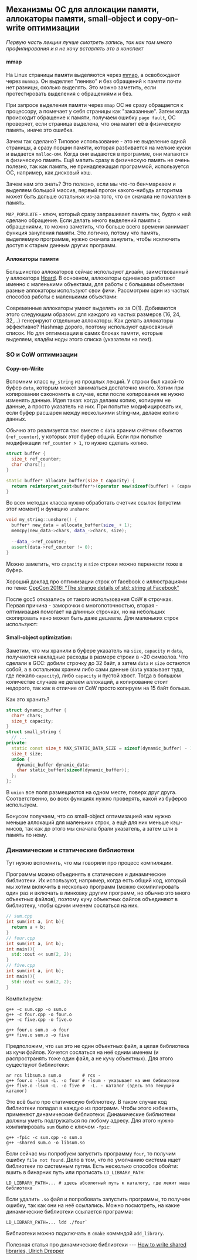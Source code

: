 ## Механизмы ОС для аллокации памяти, аллокаторы памяти, small-object и copy-on-write оптимизации

*Первую часть лекции лучше смотреть запись, так как там много профилирования и я не хочу вставлять это в конспект*

#### mmap
На Linux страницы памяти выделяются через [mmap](http://man7.org/linux/man-pages/man2/mmap.2.html), а освобождают через `munmap`. Он выделяет "лениво" и без обращений к памяти почти нет разницы, сколько выделять. Это можно заметить, если протестировать выделения с обращениями и без.

При запросе выделения памяти через `mmap` ОС не сразу обращается к процессору, а помечает у себя страницы как "заказанные". Затем когда происходит обращение к памяти, получаем ошибку `page fault`, ОС проверяет, если страница выделена, что она мапит её в физическую память, иначе это ошибка.

Зачем так сделано? Типовое использование - это не выделение одной страницы, а сразу порции памяти, которая разбивается на мелкие куски и выдается `malloc`-ом. Когда они выдаются в программе, они мапаются в физическую память. Ещё мапить сразу в физическую память не очень полезно, так как память, не принадлежащая программой, используется ОС, например, как дисковый кэш.

Зачем нам это знать? Это полезно, если мы что-то бенчмаркаем и выделяем большой массив, первый прогон какого-нибудь алгоритма может быть дольше остальных из-за 
того, что он сначала не помаплен в память.

`MAP_POPULATE` - ключ, который сразу запрашивает память так, будто к ней сделано обращение. Если делать много выделений памяти с обращениями, то можно заметить, что больше всего времени занимает функция зануления памяти. Это логично, потому что память, выделяемую программе, нужно сначала занулить, чтобы исключить доступ к старым данным других программ.

#### Аллокаторы памяти
Большинство аллокаторов сейчас используют дизайн, заимствованный у аллокатора [Hoard](http://hoard.org/). В основном, аллокаторы одинаково работают именно с маленькими объектами, для работы с большими объектами разные аллокаторы используют свои фичи. Рассмотрим один из частых способов работы с маленькими объектами:

Современные аллокаторы умеют выделять их за O(1). Добиваются этого следующим образом: для каждого из частых размеров (16, 24, 32,...) генерируют отдельные аллокаторы. Как делать аллокаторы эффективно? Hashmap дорого, поэтому используют односвязный список. Но для оптимизации в самих блоках памяти, которые выделяем, кладём ноды этого списка (указатели на next).

### SO и CoW оптимизации

#### Copy-on-Write
Вспомним класс `my_string` из прошлых лекций. У строки был какой-то буфер `data`, которым может заниматься достаточно много. Хотим при копировании сэкономить в случае, если после копирования не нужно изменять данные. Идея такая: когда делаем копию, копируем не данные, а просто указатель на них. При попытке модифицировать их, если буфер расшарен между несколькими string-ми, делаем копию данных.

Обычно это реализуется так: вместе с `data` храним счётчик объектов (`ref_counter`), у которых этот буфер общий. Если при попытке модификации `ref_counter > 1`, то нужно сделать копию.

```c++
struct buffer {
  size_t ref_counter;
  char chars[];
}

static buffer* allocate_buffer(size_t capacity) {
  return reinterpret_cast<buffer*>(operator new(sizeof(buffer) + (capacity + 1) * sizeof(char)));
}
```
Во всех методах класса нужно обработать счетчик ссылок (опустим этот момент) и функцию `unshare`:
```c++
void my_string::unshare() {
  buffer* new_data = allocate_buffer(size_ + 1);
  memcpy(new_data->chars, data_->chars, size);
  
  --data_->ref_counter;
  assert(data->ref_counter != 0);
}
```
Можно заметить, что `capacity` и `size` строки можно перенести тоже в буфер.

Хороший доклад про оптимизации строк от facebook с иллюстрациями по теме: [CppCon 2016: “The strange details of std::string at Facebook"](https://www.youtube.com/watch?v=kPR8h4-qZdk)

После gcc5 отказались от такого использования CoW в строчках. Первая причина - заморочки с многопоточностью, вторая - оптимизация помогает на длинных строчках, но на небольших скопировать явно может быть даже дешевле. Для маленьких строк используют:
#### Small-object optimization:

Заметим, что мы хранили в буфере указатель на `size`, `capacity` и `data`, получаются накладные расходы в размере строки в ~20 символов. Что сделали в GCC: добили строчку до 32 байт, а затем `data` и `size` остаются собой, а в остальном храним либо сами данные (`data` указывает туда, где лежало `capacity`), либо `capacity` и пустой хвост. Тогда в большом количестве случаев не делаем аллокаций, а копирование стоит недорого, так как в отличие от CoW просто копируем на 15 байт больше.

Как это хранить?
```c++
struct dynamic_buffer {
  char* chars;
  size_t capacity;
}
struct small_string {
  // ...
private:
  static const size_t MAX_STATIC_DATA_SIZE = sizeof(dynamic_buffer) - 1;
  size_t size;
  union {
    dynamic_buffer dynamic_data;
    char static_buffer[sizeof(dynamic_buffer)];
  };
};
```
В `union` все поля размещаются на одном месте, поверх друг друга. Соответственно, во всех функциях нужно проверять, какой из буферов используем. 

Бонусом получаем, что со small-object оптимизацией нам нужно меньше аллокаций для маленьких строк, а ещё для них меньше кэш-мисов, так как до этого мы сначала брали указатель, а затем шли в память по нему. 


### Динамические и статические библиотеки
Тут нужно вспомнить, что мы говорили про процесс компиляции.

Программы можно объединять в статические и динамические библиотеки. Их используют, например, когда есть общий код, который мы хотим включить в несколько программ (можно скомпилировать один раз и включать в линковку другим программ, но обычно это много объектных файлов),  поэтому кучу объектных файлов объединяют в библиотеку, чтобы одним именем сослаться на них. 

```c++
// sum.cpp
int sum(int a, int b){
  return a + b;
}
// four.cpp
int sum(int a, int b);
int main(){
  std::cout << sum(2, 2);
}
// five.cpp
int sum(int a, int b);
int main(){
  std::cout << sum(2, 2);
}
```
Компилируем:
```shell
g++ -c sum.cpp -o sum.o
g++ -c four.cpp -o four.o
g++ -c five.cpp -o five.o

g++ four.u sum.o -o four
g++ five.o sum.o -o five
```
Предположим, что `sum` это не один объектных файл, а целая библиотека из кучи файлов. Хочется сослаться на неё одним именем (и распространять тоже один файл, а не кучу объектных). Для этого существуют библиотеки:

```shell
ar rcs libsum.a sum.o        # rcs - 
g++ four.o -lsum -L. -o four # -lsum - указывает на имя библиотеки
g++ five.o -lsum -L. -o five #  -L. - каталог (здесь это текущий каталог)
```

Это всё было про статическую библиотеку. В таком случае код библиотеки попадал в каждую из программ. Чтобы этого избежать, применяют динамические библиотеки:
Динамические библиотеки должны уметь подгружаться по любому адресу. Для этого нужно компилировать `sum` было с ключом `-fpic`:
```shell
g++ -fpic -c sum.cpp -o sum.o
g++ -shared sum.o -o libsum.so
```
Если сейчас мы попробуем запустить программу `four`, то получим ошибку `file not found`. Дело в том, что по умолчанию система ищет библиотеки по системным путям. Есть несколько способов обойти: вшить в бинарник путь или прописать `LD_LIBRARY_PATH`:
```shell
LD_LIBRARY_PATH=... # здесь абсолютный путь к каталогу, где лежит наша библиотека
```
Если удалить `.so` файл и попробовать запустить программы, то получим ошибку, так как они на неё ссылались.
Можно посмотреть, на какие динамические библиотеки ссылается программа:
```shell
LD_LIBRARY_PATH=... ldd ./four`
```
Библиотеки можно подключать в `cmake` коммндой `add_library`.

Полезная статья про динамические библиотеки --- [How to write shared libraries, Ulrich Drepper](https://software.intel.com/sites/default/files/m/a/1/e/dsohowto.pdf)
